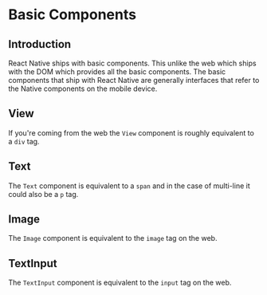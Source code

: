 # Basic Components

## Introduction

React Native ships with basic components. This unlike the web which ships with the DOM which provides all the basic components. The basic components that ship with React Native are generally interfaces that refer to the Native components on the mobile device.

## View

If you're coming from the web the `View` component is roughly equivalent to a `div` tag.

## Text

The `Text` component is equivalent to a `span` and in the case of multi-line it could also be a `p` tag.

## Image

The `Image` component is equivalent to the `image` tag on the web. 

## TextInput

The `TextInput` component is equivalent to the `input` tag on the web.